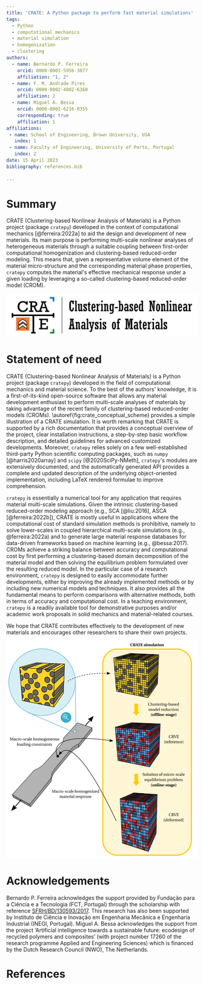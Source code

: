 ```yaml
---
title: 'CRATE: A Python package to perform fast material simulations'
tags:
  - Python
  - computational mechanics
  - material simulation
  - homogenization
  - clustering
authors:
  - name: Bernardo P. Ferreira
    orcid: 0000-0001-5956-3877
    affiliation: "1, 2"
  - name: F. M. Andrade Pires
    orcid: 0000-0002-4802-6360
    affiliation: 2
  - name: Miguel A. Bessa
    orcid: 0000-0002-6216-0355
    corresponding: true
    affiliation: 1
affiliations:
 - name: School of Engineering, Brown University, USA
   index: 1
 - name: Faculty of Engineering, University of Porto, Portugal
   index: 2
date: 15 April 2023
bibliography: references.bib

---
```


# Summary

CRATE (Clustering-based Nonlinear Analysis of Materials) is a Python project (package `cratepy`) developed in the context of computational mechanics [@ferreira:2022a] to aid the design and development of new materials. Its main purpose is performing multi-scale nonlinear analyses of heterogeneous materials through a suitable coupling between first-order computational homogenization and clustering-based reduced-order modeling. This means that, given a representative volume element of the material micro-structure and the corresponding material phase properties, `cratepy` computes the material's effective mechanical response under a given loading by leveraging a so-called clustering-based reduced-order model (CROM).

![Logo of CRATE (`cratepy`). \label{fig:crate_logo_horizontal_long}](crate_logo_horizontal_long.png)

# Statement of need

CRATE (Clustering-based Nonlinear Analysis of Materials) is a Python project (package `cratepy`) developed in the field of computational mechanics and material science. To the best of the authors' knowledge, it is a first-of-its-kind open-source software that allows any material development enthusiast to perform multi-scale analyses of materials by taking advantage of the recent family of clustering-based reduced-order models (CROMs). \autoref{fig:crate_conceptual_scheme} provides a simple illustration of a CRATE simulation. It is worth remarking that CRATE is supported by a rich documentation that provides a conceptual overview of the project, clear installation instructions, a step-by-step basic workflow description, and detailed guidelines for advanced customized developments. Moreover, `cratepy` relies solely on a few well-established third-party Python scientific computing packages, such as `numpy` [@harris2020array] and `scipy` [@2020SciPy-NMeth], `cratepy`'s modules are extensively documented, and the automatically generated API provides a complete and updated description of the underlying object-oriented implementation, including LaTeX rendered formulae to improve comprehension.

`cratepy` is essentially a numerical tool for any application that requires material multi-scale simulations. Given the intrinsic clustering-based reduced-order modeling approach (e.g., SCA [@liu:2016], ASCA [@ferreira:2022b]), CRATE is mostly useful in applications where the computational cost of standard simulation methods is prohibitive, namely to solve lower-scales in coupled hierarchical multi-scale simulations (e.g., @ferreira:2022a) and to generate large material response databases for data-driven frameworks based on machine learning (e.g., @bessa:2017). CROMs achieve a striking balance between accuracy and computational cost by first performing a clustering-based domain decomposition of the material model and then solving the equilibrium problem formulated over the resulting reduced model. In the particular case of a research environment, `cratepy` is designed to easily accommodate further developments, either by improving the already implemented methods or by including new numerical models and techniques. It also provides all the fundamental means to perform comparisons with alternative methods, both in terms of accuracy and computational cost. In a teaching environment, `cratepy` is a readily available tool for demonstrative purposes and/or academic work proposals in solid mechanics and material-related courses.

We hope that CRATE contributes effectively to the development of new materials and encourages other researchers to share their own projects.

![Schematic illustration of CRATE (`cratepy`) simulation.\label{fig:crate_conceptual_scheme}](crate_conceptual_scheme.png)


# Acknowledgements

Bernardo P. Ferreira acknowledges the support provided by Fundação para a Ciência e a Tecnologia (FCT, Portugal) through the scholarship with reference [SFRH/BD/130593/2017](https://www.sciencedirect.com/science/article/pii/S0045782522000895?via%3Dihub#GS1). This research has also been supported by Instituto de Ciência e Inovação em Engenharia Mecânica e Engenharia Industrial (INEGI, Portugal). Miguel A. Bessa acknowledges the support from the project ‘Artificial intelligence towards a sustainable future: ecodesign of recycled polymers and composites’ (with project number 17260 of the research programme Applied and Engineering Sciences) which is financed by the Dutch Research Council (NWO), The Netherlands.

# References
